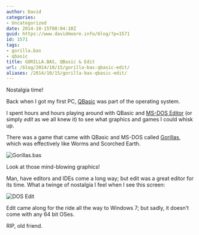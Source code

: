 ```yaml
---
author: David
categories:
- Uncategorized
date: 2014-10-15T00:04:10Z
guid: https://www.davidmoore.info/blog/?p=1571
id: 1571
tags:
- gorilla.bas
- qbasic
title: GORILLA.BAS, QBasic & Edit
url: /blog/2014/10/15/gorilla-bas-qbasic-edit/
aliases: /2014/10/15/gorilla-bas-qbasic-edit/
---
```


Nostalgia time!

Back when I got my first PC, <a href="https://en.wikipedia.org/wiki/QBasic" target="_blank">QBasic</a> was part of the operating system.

I spent hours and hours playing around with QBasic and <a href="https://en.wikipedia.org/wiki/MS-DOS_Editor" target="_blank">MS-DOS Editor</a> (or simply _edit_ as we all knew it) to see what graphics and games I could whisk up.

There was a game that came with QBasic and MS-DOS called <a href="https://en.wikipedia.org/wiki/Gorillas_%28video_game%29" target="_blank">Gorillas</a>, which was effectively like Worms and Scorched Earth.

![Gorillas.bas](/wp-content/uploads/2014/10/Gorillas_screenshot.png)

Look at those mind-blowing graphics!

Man, have editors and IDEs come a long way; but edit was a great editor for its time. What a twinge of nostalgia I feel when I see this screen:

![DOS Edit](/wp-content/uploads/2014/10/doseditwindow.jpg)

Edit came along for the ride all the way to Windows 7; but sadly, it doesn’t come with any 64 bit OSes.

RIP, old friend.